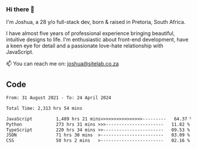 ### Hi there 👋

I'm Joshua, a 28 y/o full-stack dev, born & raised in Pretoria, South Africa. 

I have almost five years of professional experience bringing beautiful, intuitive designs to life. I'm enthusiastic about front-end development, have a keen eye for detail and a passionate love-hate relationship with JavaScript.

📫 You can reach me on: joshua@sitelab.co.za

## **Code**

<!--START_SECTION:waka-->

```txt
From: 31 August 2021 - To: 24 April 2024

Total Time: 2,313 hrs 54 mins

JavaScript         1,489 hrs 21 mins>>>>>>>>>>>>>>>>---------   64.37 %
Python             273 hrs 31 mins >>>----------------------   11.82 %
TypeScript         220 hrs 34 mins >>-----------------------   09.53 %
JSON               71 hrs 30 mins  >------------------------   03.09 %
CSS                50 hrs 2 mins   >------------------------   02.16 %
```

<!--END_SECTION:waka-->
